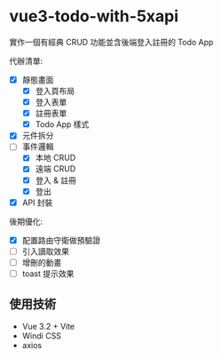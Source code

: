 # vue3-todo-with-5xapi

實作一個有經典 CRUD 功能並含後端登入註冊的 Todo App

代辦清單:

- [x]  靜態畫面
    - [x]  登入頁布局
    - [x]  登入表單
    - [x]  註冊表單
    - [x]  Todo App 樣式
- [x]  元件拆分
- [ ]  事件邏輯
    - [x]  本地 CRUD
    - [x]  遠端 CRUD
    - [x]  登入 & 註冊
    - [x]  登出
- [x]  API 封裝

後期優化:

- [x] 配置路由守衛做預驗證
- [ ] 引入讀取效果
- [ ] 增刪的動畫
- [ ] toast 提示效果

## 使用技術

* Vue 3.2 + Vite
* Windi CSS
* axios